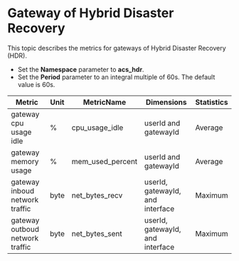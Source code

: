 # Gateway of Hybrid Disaster Recovery

This topic describes the metrics for gateways of Hybrid Disaster Recovery \(HDR\).

-   Set the **Namespace** parameter to **acs\_hdr**.
-   Set the **Period** parameter to an integral multiple of 60s. The default value is 60s.

|Metric|Unit|MetricName|Dimensions|Statistics|
|------|----|----------|----------|----------|
|gateway cpu usage idle|%|cpu\_usage\_idle|userId and gatewayId|Average|
|gateway memory usage|%|mem\_used\_percent|userId and gatewayId|Average|
|gateway inboud network traffic|byte|net\_bytes\_recv|userId, gatewayId, and interface|Maximum|
|gateway outboud network traffic|byte|net\_bytes\_sent|userId, gatewayId, and interface|Maximum|

